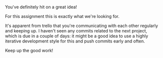 You've definitely hit on a great idea!

For this assignment this is exactly what we're looking for.

It's apparent from trello that you're communicating with each other regularly and keeping up.  I haven't seen any commits related to the next project, which is due in a couple of days: it might be a good idea to use a highly iterative development style for this and push commits early and often.

Keep up the good work!
